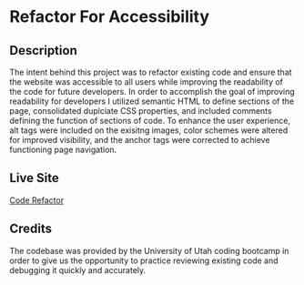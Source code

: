 # Refactor For Accessibility

## Description
The intent behind this project was to refactor existing code and ensure that the
website was accessible to all users while improving the readability of the code for future developers. In order to accomplish the goal of improving readability for developers I utilized semantic HTML to define sections of the page, consolidated duplciate CSS properties, and included comments defining the function of sections of code. To enhance the user experience, alt tags were included on the exisitng images, color schemes were altered for improved visibility, and the anchor tags were corrected to achieve functioning page navigation. 

## Live Site
[Code Refactor](https://jjessee1371.github.io/refactor-for-accessibility/)

## Credits
The codebase was provided by the University of Utah coding bootcamp in order
to give us the opportunity to practice reviewing existing code and debugging
it quickly and accurately. 
